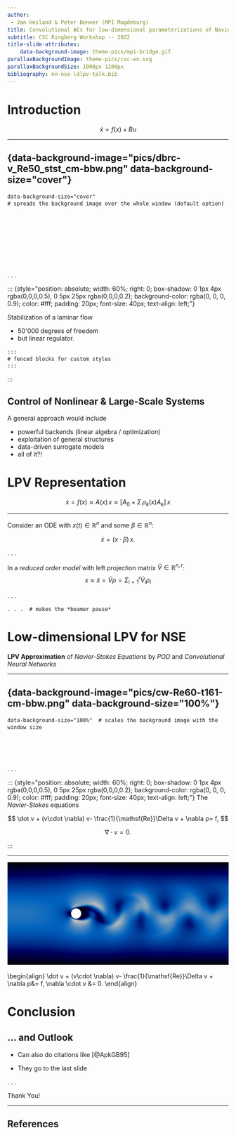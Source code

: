 ```yaml
---
author: 
 - Jan Heiland & Peter Benner (MPI Magdeburg)
title: Convolutional AEs for low-dimensional parameterizations of Navier-Stokes flow
subtitle: CSC Ringberg Workshop -- 2022
title-slide-attributes:
    data-background-image: theme-pics/mpi-bridge.gif
parallaxBackgroundImage: theme-pics/csc-en.svg
parallaxBackgroundSize: 1000px 1200px
bibliography: nn-nse-ldlpv-talk.bib
---
```


# Introduction 

$$\dot x = f(x) + Bu$$

---

## {data-background-image="pics/dbrc-v_Re50_stst_cm-bbw.png" data-background-size="cover"}

```
data-background-size="cover"
# spreads the background image over the whole window (default option)
```

<br>
<br>
<br>
<br>
<br>
<br>
<br>

. . .

::: {style="position: absolute; width: 60%; right: 0; box-shadow: 0 1px 4px rgba(0,0,0,0.5), 0 5px 25px rgba(0,0,0,0.2); background-color: rgba(0, 0, 0, 0.9); color: #fff; padding: 20px; font-size: 40px; text-align: left;"}

Stabilization of a laminar flow

 * 50'000 degrees of freedom
 * but linear regulator.

```
:::
# fenced blocks for custom styles
:::
```

:::

## Control of Nonlinear & Large-Scale Systems

A general approach would include

 * powerful backends (linear algebra / optimization)
 * exploitation of general structures
 * data-driven surrogate models
 * all of it?!


# LPV Representation

$$
\dot x = f(x) \approx A(x)\,x \approx [A_0+\Sigma \,\rho_k(x)A_k]\, x
$$

---

Consider an ODE with $x(t)\in \mathbb R^n$ and some $\beta \in \mathbb R^n$:

$$\dot x = (x\cdot \beta )\, x.$$

. . .

In a *reduced order model* with left projection matrix $\tilde V\in \mathbb R^{n,r}$: 
$$ x \approx \tilde x = \tilde V\rho = \Sigma_{i=1}^r \tilde V_i \rho_i$$

. . .

```
. . .  # makes the *beamer pause*
``` 


# Low-dimensional LPV for NSE

**LPV Approximation** of *Navier-Stokes Equations* by *POD* and *Convolutional Neural Networks*

---


## {data-background-image="pics/cw-Re60-t161-cm-bbw.png" data-background-size="100%"}

```
data-background-size="100%"  # scales the background image with the window size
```

<br>
<br>
<br>

. . .

::: {style="position: absolute; width: 60%; right: 0; box-shadow: 0 1px 4px rgba(0,0,0,0.5), 0 5px 25px rgba(0,0,0,0.2); background-color: rgba(0, 0, 0, 0.9); color: #fff; padding: 20px; font-size: 40px; text-align: left;"}
The *Navier-Stokes* equations

$$
\dot v + (v\cdot \nabla) v- \frac{1}{\mathsf{Re}}\Delta v + \nabla p= f, 
$$

$$
\nabla \cdot v = 0.
$$

:::

---

![Velocity snapshot as inline picture](pics/cw-Re60-t161-cm-bbw.png)

\begin{align}
\dot v + (v\cdot \nabla) v- \frac{1}{\mathsf{Re}}\Delta v + \nabla p&= f, 
\nabla \cdot v &= 0.
\end{align}


# Conclusion

## ... and Outlook

 * Can also do citations like [@ApkGB95]

 * They go to the last slide


. . .

Thank You!

---

## References
